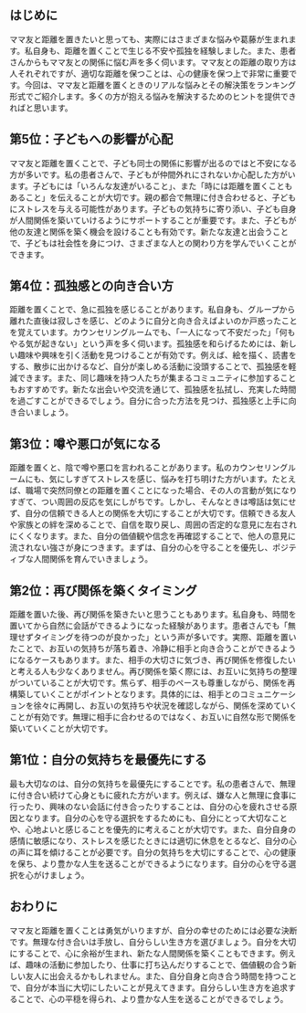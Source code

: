 ## はじめに
ママ友と距離を置きたいと思っても、実際にはさまざまな悩みや葛藤が生まれます。私自身も、距離を置くことで生じる不安や孤独を経験しました。また、患者さんからもママ友との関係に悩む声を多く伺います。ママ友との距離の取り方は人それぞれですが、適切な距離を保つことは、心の健康を保つ上で非常に重要です。今回は、ママ友と距離を置くときのリアルな悩みとその解決策をランキング形式でご紹介します。多くの方が抱える悩みを解決するためのヒントを提供できればと思います。
## 第5位：子どもへの影響が心配
ママ友と距離を置くことで、子ども同士の関係に影響が出るのではと不安になる方が多いです。私の患者さんで、子どもが仲間外れにされないか心配した方がいます。子どもには「いろんな友達がいること」、また「時には距離を置くこともあること」を伝えることが大切です。親の都合で無理に付き合わせると、子どもにストレスを与える可能性があります。子どもの気持ちに寄り添い、子ども自身が人間関係を築いていけるようにサポートすることが重要です。また、子どもが他の友達と関係を築く機会を設けることも有効です。新たな友達と出会うことで、子どもは社会性を身につけ、さまざまな人との関わり方を学んでいくことができます。
## 第4位：孤独感との向き合い方
距離を置くことで、急に孤独を感じることがあります。私自身も、グループから離れた直後は寂しさを感じ、どのように自分と向き合えばよいのか戸惑ったことを覚えています。カウンセリングルームでも、「一人になって不安だった」「何もやる気が起きない」という声を多く伺います。孤独感を和らげるためには、新しい趣味や興味を引く活動を見つけることが有効です。例えば、絵を描く、読書をする、散歩に出かけるなど、自分が楽しめる活動に没頭することで、孤独感を軽減できます。また、同じ趣味を持つ人たちが集まるコミュニティに参加することもおすすめです。新たな出会いや交流を通じて、孤独感を払拭し、充実した時間を過ごすことができるでしょう。自分に合った方法を見つけ、孤独感と上手に向き合いましょう。
## 第3位：噂や悪口が気になる
距離を置くと、陰で噂や悪口を言われることがあります。私のカウンセリングルームにも、気にしすぎてストレスを感じ、悩みを打ち明けた方がいます。たとえば、職場で突然同僚との距離を置くことになった場合、その人の言動が気になりすぎて、つい周囲の反応を気にしがちです。しかし、そんなときは噂話は気にせず、自分の信頼できる人との関係を大切にすることが大切です。信頼できる友人や家族との絆を深めることで、自信を取り戻し、周囲の否定的な意見に左右されにくくなります。また、自分の価値観や信念を再確認することで、他人の意見に流されない強さが身につきます。まずは、自分の心を守ることを優先し、ポジティブな人間関係を育んでいきましょう。
## 第2位：再び関係を築くタイミング
距離を置いた後、再び関係を築きたいと思うこともあります。私自身も、時間を置いてから自然に会話ができるようになった経験があります。患者さんでも「無理せずタイミングを待つのが良かった」という声が多いです。実際、距離を置いたことで、お互いの気持ちが落ち着き、冷静に相手と向き合うことができるようになるケースもあります。また、相手の大切さに気づき、再び関係を修復したいと考える人も少なくありません。再び関係を築く際には、お互いに気持ちの整理がついていることが大切です。焦らず、相手のペースも尊重しながら、関係を再構築していくことがポイントとなります。具体的には、相手とのコミュニケーションを徐々に再開し、お互いの気持ちや状況を確認しながら、関係を深めていくことが有効です。無理に相手に合わせるのではなく、お互いに自然な形で関係を築いていくことが大切です。
## 第1位：自分の気持ちを最優先にする
最も大切なのは、自分の気持ちを最優先にすることです。私の患者さんで、無理に付き合い続けて心身ともに疲れた方がいます。例えば、嫌な人と無理に食事に行ったり、興味のない会話に付き合ったりすることは、自分の心を疲れさせる原因となります。自分の心を守る選択をするためにも、自分にとって大切なことや、心地よいと感じることを優先的に考えることが大切です。また、自分自身の感情に敏感になり、ストレスを感じたときには適切に休息をとるなど、自分の心の声に耳を傾けることが必要です。自分の気持ちを大切にすることで、心の健康を保ち、より豊かな人生を送ることができるようになります。自分の心を守る選択を心がけましょう。
## おわりに
ママ友と距離を置くことは勇気がいりますが、自分の幸せのためには必要な決断です。無理な付き合いは手放し、自分らしい生き方を選びましょう。自分を大切にすることで、心に余裕が生まれ、新たな人間関係を築くこともできます。例えば、趣味の活動に参加したり、仕事に打ち込んだりすることで、価値観の合う新しい友人に出会えるかもしれません。また、自分自身と向き合う時間を持つことで、自分が本当に大切にしたいことが見えてきます。自分らしい生き方を追求することで、心の平穏を得られ、より豊かな人生を送ることができるでしょう。